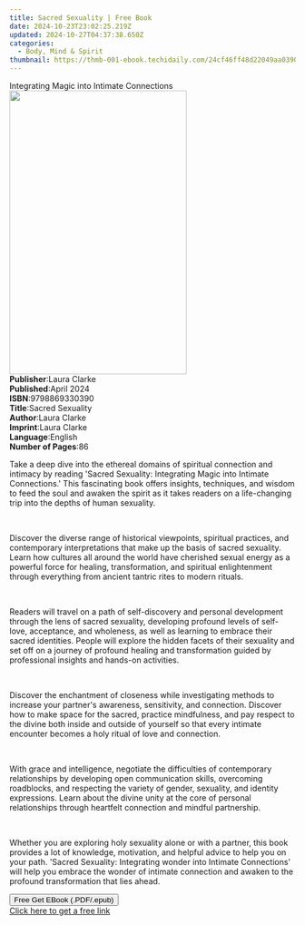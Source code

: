 ```yaml
---
title: Sacred Sexuality | Free Book
date: 2024-10-23T23:02:25.219Z
updated: 2024-10-27T04:37:38.650Z
categories:
  - Body, Mind & Spirit
thumbnail: https://thmb-001-ebook.techidaily.com/24cf46ff48d22049aa039056867ed27d01dcda34b705fa0b9a7b3fb429dad294.jpg
---
```

<main id="book-container">
  <div class="flex flex-col">
    <div class="book-brief flex-1 py-6 px-4 sm:p-6 md:py-10 md:px-8">
      <!-- brief-->
      <div class="book-brief-main">
        Integrating Magic into Intimate Connections
      </div>
    </div>
    <div
      class="book-meta-info flex-1 grid gap-4 col-start-1 col-end-3 row-start-1 sm:mb-6 sm:grid-cols-4 lg:gap-6 lg:col-start-2 lg:row-end-6 lg:row-span-6 lg:mb-0"
    >
      <div
        class="book-meta-info-left place-content-center mt-4 p-4 text-sm leading-6 col-start-2 col-span-2 dark:text-slate-400"
      >
        <img
          class="w-full h-500 object-cover rounded-lg sm:h-255 sm:col-span-2 lg:col-span-full"
          src="https://img-001-ebook.techidaily.com/be8c4839b37df0d0039d4e07951081794a50ad5fcd9e6b597e1b8441df405071.jpg"
          alt=""
          width="312"
          height="500"
        />
      </div>
      <div
        class="book-meta-info-right mt-2 col-start-1 row-start-2 col-span-3 self-center"
      >
        <!-- meta data  -->
        <div class="flex flex-col px-4 md:px-8">
          <div class="flex-1">
            <strong>Publisher</strong>:<span class="px-2">Laura Clarke</span>
          </div>
          <div class="flex-1">
            <strong>Published</strong>:<span class="px-2">April 2024</span>
          </div>
          <div class="flex-1">
            <strong>ISBN</strong>:<span class="px-2">9798869330390</span>
          </div>
          <div class="flex-1">
            <strong>Title</strong>:<span class="px-2">Sacred Sexuality</span>
          </div>
          <div class="flex-1">
            <strong>Author</strong>:<span class="px-2">Laura Clarke</span>
          </div>
          <div class="flex-1">
            <strong>Imprint</strong>:<span class="px-2">Laura Clarke</span>
          </div>
          <div class="flex-1">
            <strong>Language</strong>:<span class="px-2">English</span>
          </div>
          <div class="flex-1">
            <strong>Number of Pages</strong>:<span class="px-2">86</span>
          </div>
        </div>
      </div>
    </div>
    <div class="book-description flex-1 py-6 px-4 sm:p-6 md:py-10 md:px-8">
      <div class="book-description-main">
        <div accordion-content="" id="description">
          <p class="ql-align-justify">
            Take a deep dive into the ethereal domains of spiritual connection
            and intimacy by reading 'Sacred Sexuality: Integrating Magic into
            Intimate Connections.' This fascinating book offers insights,
            techniques, and wisdom to feed the soul and awaken the spirit as it
            takes readers on a life-changing trip into the depths of human
            sexuality.
          </p>
          <p class="ql-align-justify">&nbsp;</p>
          <p class="ql-align-justify">
            Discover the diverse range of historical viewpoints, spiritual
            practices, and contemporary interpretations that make up the basis
            of sacred sexuality. Learn how cultures all around the world have
            cherished sexual energy as a powerful force for healing,
            transformation, and spiritual enlightenment through everything from
            ancient tantric rites to modern rituals.
          </p>
          <p class="ql-align-justify">&nbsp;</p>
          <p class="ql-align-justify">
            Readers will travel on a path of self-discovery and personal
            development through the lens of sacred sexuality, developing
            profound levels of self-love, acceptance, and wholeness, as well as
            learning to embrace their sacred identities. People will explore the
            hidden facets of their sexuality and set off on a journey of
            profound healing and transformation guided by professional insights
            and hands-on activities.
          </p>
          <p class="ql-align-justify">&nbsp;</p>
          <p class="ql-align-justify">
            Discover the enchantment of closeness while investigating methods to
            increase your partner's awareness, sensitivity, and connection.
            Discover how to make space for the sacred, practice mindfulness, and
            pay respect to the divine both inside and outside of yourself so
            that every intimate encounter becomes a holy ritual of love and
            connection.
          </p>
          <p class="ql-align-justify">&nbsp;</p>
          <p class="ql-align-justify">
            With grace and intelligence, negotiate the difficulties of
            contemporary relationships by developing open communication skills,
            overcoming roadblocks, and respecting the variety of gender,
            sexuality, and identity expressions. Learn about the divine unity at
            the core of personal relationships through heartfelt connection and
            mindful partnership.
          </p>
          <p class="ql-align-justify">&nbsp;</p>
          <p>
            Whether you are exploring holy sexuality alone or with a partner,
            this book provides a lot of knowledge, motivation, and helpful
            advice to help you on your path. 'Sacred Sexuality: Integrating
            wonder into Intimate Connections' will help you embrace the wonder
            of intimate connection and awaken to the profound transformation
            that lies ahead.
          </p>
        </div>
        <div class="accordion-fader"></div>
      </div>
    </div>
    <div class="book-excerpts flex-1 py-6 px-4 sm:p-6 md:py-10 md:px-8"></div>
    <div
      class="book-about-author flex-1 py-6 px-4 sm:p-6 md:py-10 md:px-8"
    ></div>
    <div class="book-free-get flex-1 py-6 px-4 sm:p-6 md:py-10 md:px-8">
      <button
        id="btn-free-get"
        class="bg-blue-500 hover:bg-blue-700 text-white font-bold py-2 px-4 rounded"
      >
        Free Get EBook (.PDF/.epub)
      </button>
      <div id="countdown-display" class="px-2 text-lg mt-2"></div>
      <a
        id="free-link"
        class="hidden bg-blue-500 hover:bg-blue-700 text-white font-bold py-2 px-4 rounded"
        href="https://www.ebooks.com/en-us/book/211341292/sacred-sexuality/laura-clarke/"
        target="_blank"
        >Click here to get a free link</a
      >
    </div>
    <script>
      let countdownTime = 0;
      let countdownInterval = null;
      document
        .getElementById('btn-free-get')
        .addEventListener('click', startCountdown);
      function startCountdown() {
        countdownTime = new Date().getTime() + 60000 * 3;
        countdownInterval = setInterval(updateCountdown, 1000);
        document.getElementById('btn-free-get').disabled = true;
        document
          .getElementById('btn-free-get')
          .classList.add('bg-gray-500', 'cursor-not-allowed');
      }
      function updateCountdown() {
        let currentTime = new Date().getTime();
        let timeLeft = countdownTime - currentTime;
        let secondsLeft = Math.floor(timeLeft / 1000);
        document.getElementById('countdown-display').innerHTML =
          `Remaining time: ${secondsLeft} seconds.`;
        if (secondsLeft <= 0) {
          clearInterval(countdownInterval);
          document.getElementById('btn-free-get').classList.add('hidden');
          document.getElementById('free-link').classList.remove('hidden');
          document.getElementById('countdown-display').innerHTML = '';
        }
      }
    </script>
  </div>
</main>

<ins class="adsbygoogle"
      style="display:block"
      data-ad-client="ca-pub-7571918770474297"
      data-ad-slot="8358498916"
      data-ad-format="auto"
      data-full-width-responsive="true"></ins>
    